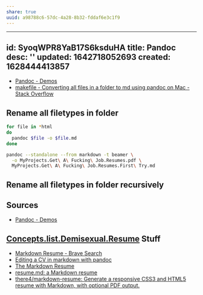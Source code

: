 ```yaml
---
share: true
uuid: a98788c6-57dc-4a28-8b32-fddaf6e3c1f9
---
```

---
id: SyoqWPR8YaB17S6ksduHA
title: Pandoc
desc: ''
updated: 1642718052693
created: 1628444413857
---

* [Pandoc - Demos](https://pandoc.org/demos.html)
* [makefile - Converting all files in a folder to md using pandoc on Mac - Stack Overflow](https://stackoverflow.com/questions/26126362/converting-all-files-in-a-folder-to-md-using-pandoc-on-mac)

## Rename all filetypes in folder

``` bash
for file in *html
do
  pandoc $file -o $file.md
done
```

``` bash
pandoc --standalone --from markdown -t beamer \
  -o MyProjects.Get\ A\ Fucking\ Job.Resumes.pdf \
  MyProjects.Get\ A\ Fucking\ Job.Resumes.First\ Try.md
```

## Rename all filetypes in folder recursively

## Sources

* [Pandoc - Demos](https://pandoc.org/demos.html)

## [Concepts.list.Demisexual.Resume](/undefined) Stuff

* [Markdown Resume - Brave Search](https://search.brave.com/search?q=Markdown+Resume&source=desktop)
* [Editing a CV in markdown with pandoc](https://blog.chmd.fr/editing-a-cv-in-markdown-with-pandoc.html)
* [The Markdown Resume](https://mszep.github.io/pandoc_resume/)
* [resume.md: a Markdown resume](https://mike.place/2020/resume.md/)
* [there4/markdown-resume: Generate a responsive CSS3 and HTML5 resume with Markdown, with optional PDF output.](https://github.com/there4/markdown-resume)